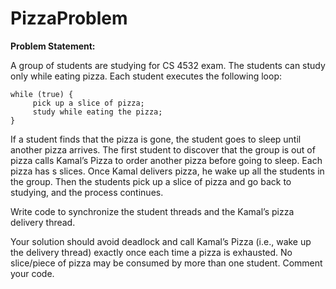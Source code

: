 # PizzaProblem

**Problem Statement:**<br>

A group of students are studying for CS 4532 exam. The students can study only while eating pizza. Each student executes the following loop:
```
while (true) {
     pick up a slice of pizza; 
     study while eating the pizza;
}
```
If a student finds that the pizza is gone, the student goes to sleep until another pizza arrives. The first student to discover that the group is out of pizza calls Kamal’s Pizza to order another pizza before going to sleep. Each pizza has s slices. Once Kamal delivers pizza, he wake up all the students in the group. Then the students pick up a slice of pizza and go back to studying, and the process continues.

Write code to synchronize the student threads and the Kamal’s pizza delivery thread.

Your solution should avoid deadlock and call Kamal’s Pizza (i.e., wake up the delivery thread) exactly once each time a pizza is exhausted. No slice/piece of pizza may be consumed by more than one student. Comment your code.
